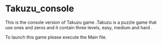 # Takuzu_console
This is the console version of Takuzu game .Takuzu is a puzzle game that use ones and zeros and it contain three levels, easy, medium and hard .

To launch this game please execute the Main file.
